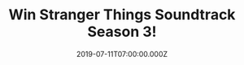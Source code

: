 ---
campaign-uuid: "c-b1186d81-5498-482f-bf9e-114cee36498b"
type: "Competition"
category: "Music"
date: "2019-07-11T07:00:00.000Z"
end-date: "2019-08-11T23:59:00.000Z"
disable-form: false
is_promoted: false
has_entry_page: true
title: "Win Stranger Things Soundtrack Season 3!"
competition-description: "<p>We have on our hands the soundtrack of your favourite\
  \ series: Stranger Things Season 3! featuring classic songs from the likes of Madonna,\
  \ REO Speedwagon, The Who, John Mellencamp, and many more.</p>\n<p>Want to hear\
  \ it first? Enter the form below for a chance to win it and get ready to feel like\
  \ you’re on the Upside Down world now!</p>\n"
hero-header: "Win Stranger Things Soundtrack Season 3!"
terms-confirmation: "N/A"
banner-img: "https://assets.expresslyapp.com/asset-d44f96ba-94d7-456d-8334-a729835b66e3.jpg"
logo-left-href: "http://club.expressly.io"
logo-left-image: "https://assets.expresslyapp.com/asset-c673751c-07d5-49be-924f-a9005db4e4ed.jpg"
logo-left-title: "Expressly Club"
bg-image-hero: "https://assets.expresslyapp.com/asset-ddbd078e-01e1-4c80-b6a4-f75beecfcd2c.jpg"
bg-image-first: "https://assets.expresslyapp.com/asset-b4561cb7-a124-4aea-9050-43dc253e7fe2.jpg"
section1-content: "<p>Calling all Stranger Things fans, in order to celebrate the\
  \ release of the new season, we have on our hands the brand new soundtrack of the\
  \ sensational series for one lucky member to win!</p>\n<p>The soundtrack includes\
  \ classic songs from the likes of Madonna, REO Speedwagon, The Who, John Mellencamp,\
  \ and many more for you to get stuck into!</p>\n<p>Think no more and enter the form\
  \ below for a chance to win it now! Good luck!</p>\n"
entry-title: "Win Stranger Things Soundtrack Season 3!"
entry-content: "<p>Enter the draw to winStranger Things Soundtrack Season 3 by completing\
  \ the form below before 23:59 on the 11th of August 2019.</p>\n"
has-winner: false
prize-description: "Stranger Things Soundtrack Season 3"
special-conditions: "Multiple entries are allowed up to one every day.\r\n\r\nThis\
  \ competition is also available on: http://aaa.nme.com/competitions/stranger-things-season-3-soundtrack"
country-restrictions:
- "GB"
---